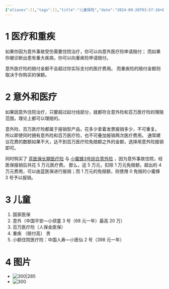 ```yaml
---
{"aliases":[],"tags":[],"title":"儿童保险","date":"2024-09-28T03:57:16+08:00","date_modify":"2025-07-12T09:50:09+08:00","dg-publish":true,"permalink":"/Publish/900_归档/儿童保险/","dgPassFrontmatter":true,"created":"2024-09-28T03:57:16+08:00","updated":"2025-07-12T09:50:09+08:00"}
---
```



# 1 医疗和重疾

如果你因为意外事故受伤需要住院治疗，你可以向意外医疗险申请赔付；
而如果你被诊断出患有重大疾病，你可以向重疾险申请赔付。

意外医疗险的赔付金额不会超过你实际支付的医疗费用。
而重疾险的赔付金额则取决于你购买的保额。

# 2 意外和医疗

如果因意外住院治疗，只要超过起付线部分，就都符合意外险和百万医疗险的理赔范围，理论上都可以理赔的。

意外险、百万医疗险都属于报销型产品，花多少拿着发票报销多少，不可重复。
所以即使同时拥有意外险和百万医疗险，也不可叠加报销两次医疗费用。
通常建议花费的数额如果不大，达不到百万医疗险免赔额之外的金额，选择用意外险报销即可。

同时购买了 [蓝医保长期医疗险](https://wap.kaixinbao.com/jiankang-baoxian/338760.shtml?utm_source=SEO&utm_medium=SEO1&utm_campaign=SEO1&utm_term=lanyibao&utm_content=) 与 [小蜜蜂3号综合意外险](https://cps.qixin18.com/apps/cps/sem1091709/product/detail?prodId=104523&planId=129474) ，因为意外事故住院，经医保报销后共花 5 万元医疗费。
那么，这 5 万元，扣除 1 万元免赔额，超出的 4 万元费用，可以由蓝医保进行报销；而 1 万元的免赔额，则使用 0 免赔的小蜜蜂 3 号予以报销。

# 3 儿童

1. 国家医保
2. 意外（中国平安—小顽童 3 号（68 元一年）最高 20 万）
3. 百万医疗险（人保金医保）
4. 重疾 （赔付高） 贵
5. 小额住院医疗险：中国人寿—小医仙 2 号（398 元一年）

# 4 图片

-  ![300|285](/img/user/Publish/900_归档/儿童保险/1.png)
-  ![300](/img/user/Publish/900_归档/儿童保险/2.png)
